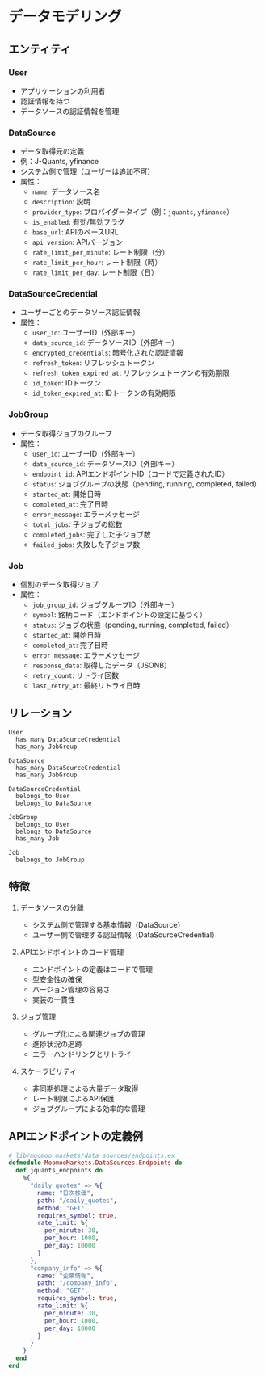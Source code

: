 # データモデリング

## エンティティ

### User
- アプリケーションの利用者
- 認証情報を持つ
- データソースの認証情報を管理

### DataSource
- データ取得元の定義
- 例：J-Quants, yfinance
- システム側で管理（ユーザーは追加不可）
- 属性：
  - `name`: データソース名
  - `description`: 説明
  - `provider_type`: プロバイダータイプ（例：`jquants`, `yfinance`）
  - `is_enabled`: 有効/無効フラグ
  - `base_url`: APIのベースURL
  - `api_version`: APIバージョン
  - `rate_limit_per_minute`: レート制限（分）
  - `rate_limit_per_hour`: レート制限（時）
  - `rate_limit_per_day`: レート制限（日）

### DataSourceCredential
- ユーザーごとのデータソース認証情報
- 属性：
  - `user_id`: ユーザーID（外部キー）
  - `data_source_id`: データソースID（外部キー）
  - `encrypted_credentials`: 暗号化された認証情報
  - `refresh_token`: リフレッシュトークン
  - `refresh_token_expired_at`: リフレッシュトークンの有効期限
  - `id_token`: IDトークン
  - `id_token_expired_at`: IDトークンの有効期限

### JobGroup
- データ取得ジョブのグループ
- 属性：
  - `user_id`: ユーザーID（外部キー）
  - `data_source_id`: データソースID（外部キー）
  - `endpoint_id`: APIエンドポイントID（コードで定義されたID）
  - `status`: ジョブグループの状態（pending, running, completed, failed）
  - `started_at`: 開始日時
  - `completed_at`: 完了日時
  - `error_message`: エラーメッセージ
  - `total_jobs`: 子ジョブの総数
  - `completed_jobs`: 完了した子ジョブ数
  - `failed_jobs`: 失敗した子ジョブ数

### Job
- 個別のデータ取得ジョブ
- 属性：
  - `job_group_id`: ジョブグループID（外部キー）
  - `symbol`: 銘柄コード（エンドポイントの設定に基づく）
  - `status`: ジョブの状態（pending, running, completed, failed）
  - `started_at`: 開始日時
  - `completed_at`: 完了日時
  - `error_message`: エラーメッセージ
  - `response_data`: 取得したデータ（JSONB）
  - `retry_count`: リトライ回数
  - `last_retry_at`: 最終リトライ日時

## リレーション

```
User
  has_many DataSourceCredential
  has_many JobGroup

DataSource
  has_many DataSourceCredential
  has_many JobGroup

DataSourceCredential
  belongs_to User
  belongs_to DataSource

JobGroup
  belongs_to User
  belongs_to DataSource
  has_many Job

Job
  belongs_to JobGroup
```

## 特徴

1. データソースの分離
   - システム側で管理する基本情報（DataSource）
   - ユーザー側で管理する認証情報（DataSourceCredential）

2. APIエンドポイントのコード管理
   - エンドポイントの定義はコードで管理
   - 型安全性の確保
   - バージョン管理の容易さ
   - 実装の一貫性

3. ジョブ管理
   - グループ化による関連ジョブの管理
   - 進捗状況の追跡
   - エラーハンドリングとリトライ

4. スケーラビリティ
   - 非同期処理による大量データ取得
   - レート制限によるAPI保護
   - ジョブグループによる効率的な管理

## APIエンドポイントの定義例

```elixir
# lib/moomoo_markets/data_sources/endpoints.ex
defmodule MoomooMarkets.DataSources.Endpoints do
  def jquants_endpoints do
    %{
      "daily_quotes" => %{
        name: "日次株価",
        path: "/daily_quotes",
        method: "GET",
        requires_symbol: true,
        rate_limit: %{
          per_minute: 30,
          per_hour: 1000,
          per_day: 10000
        }
      },
      "company_info" => %{
        name: "企業情報",
        path: "/company_info",
        method: "GET",
        requires_symbol: true,
        rate_limit: %{
          per_minute: 30,
          per_hour: 1000,
          per_day: 10000
        }
      }
    }
  end
end
``` 